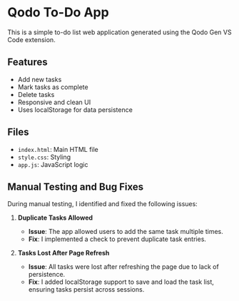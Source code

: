 # Qodo To-Do App

This is a simple to-do list web application generated using the Qodo Gen VS Code extension.

## Features
- Add new tasks
- Mark tasks as complete
- Delete tasks
- Responsive and clean UI
- Uses localStorage for data persistence

## Files
- `index.html`: Main HTML file
- `style.css`: Styling
- `app.js`: JavaScript logic

## Manual Testing and Bug Fixes

During manual testing, I identified and fixed the following issues:

1. **Duplicate Tasks Allowed**  
   - **Issue**: The app allowed users to add the same task multiple times.  
   - **Fix**: I implemented a check to prevent duplicate task entries.

2. **Tasks Lost After Page Refresh**  
   - **Issue**: All tasks were lost after refreshing the page due to lack of persistence.  
   - **Fix**: I added localStorage support to save and load the task list, ensuring tasks persist across sessions.
